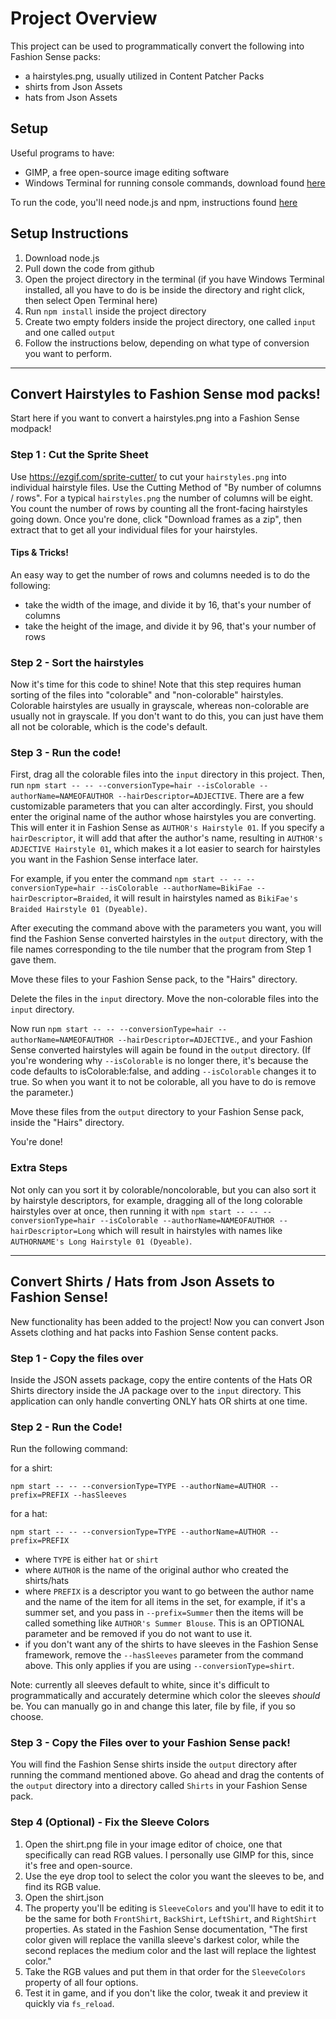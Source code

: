 # Project Overview

This project can be used to programmatically convert the following into Fashion Sense packs: 
- a hairstyles.png, usually utilized in Content Patcher Packs 
- shirts from Json Assets
- hats from Json Assets

## Setup
Useful programs to have: 
- GIMP, a free open-source image editing software
- Windows Terminal for running console commands, download found [here](https://apps.microsoft.com/store/detail/9N0DX20HK701?hl=en-us&gl=US)

To run the code, you'll need node.js and npm, instructions found [here](https://docs.npmjs.com/downloading-and-installing-node-js-and-npm/)

## Setup Instructions
1. Download node.js
2. Pull down the code from github
3. Open the project directory in the terminal (if you have Windows Terminal installed, all you have to do is be inside the directory and right click, then select Open Terminal here)
4. Run `npm install` inside the project directory
5. Create two empty folders inside the project directory, one called `input` and one called `output` 
6. Follow the instructions below, depending on what type of conversion you want to perform. 

-------

## Convert Hairstyles to Fashion Sense mod packs!

Start here if you want to convert a hairstyles.png into a Fashion Sense modpack!


### Step 1 : Cut the Sprite Sheet
Use https://ezgif.com/sprite-cutter/ to cut your `hairstyles.png` into individual
hairstyle files. Use the Cutting Method of "By number of columns / rows". For a
typical `hairstyles.png` the number of columns will be eight. You count the number
of rows by counting all the front-facing hairstyles going down. Once you're done,
click "Download frames as a zip", then extract that to get all your individual
files for your hairstyles.

#### Tips & Tricks!
An easy way to get the number of rows and columns needed is to do the following:
- take the width of the image, and divide it by 16, that's your number of columns
- take the height of the image, and divide it by 96, that's your number of rows

### Step 2 - Sort the hairstyles
Now it's time for this code to shine! Note that this step requires human sorting
of the files into "colorable" and "non-colorable" hairstyles. Colorable
hairstyles are usually in grayscale, whereas non-colorable are usually not in
grayscale. If you don't want to do this, you can just have them all not be
colorable, which is the code's default.

### Step 3 - Run the code!
First, drag all the colorable files into the `input` directory in this project.
Then, run
`npm start -- -- --conversionType=hair --isColorable --authorName=NAMEOFAUTHOR --hairDescriptor=ADJECTIVE`.
There are a few customizable parameters that you can alter accordingly. First,
you should enter the original name of the author whose hairstyles you are
converting. This will enter it in Fashion Sense as `AUTHOR's Hairstyle 01`. If
you specify a `hairDescriptor`, it will add that after the author's name,
resulting in `AUTHOR's ADJECTIVE Hairstyle 01`, which makes it a lot easier to
search for hairstyles you want in the Fashion Sense interface later.

For example, if you enter the command `npm start -- -- --conversionType=hair --isColorable --authorName=BikiFae --hairDescriptor=Braided`,
it will result in hairstyles named as `BikiFae's Braided Hairstyle 01 (Dyeable)`.

After executing the command above with the parameters you want, you will find
the Fashion Sense converted hairstyles in the `output` directory, with the file
names corresponding to the tile number that the program from Step 1 gave them.

Move these files to your Fashion Sense pack, to the "Hairs" directory.

Delete the files in the `input` directory.
Move the non-colorable files into the `input` directory.

Now run
`npm start -- -- --conversionType=hair --authorName=NAMEOFAUTHOR --hairDescriptor=ADJECTIVE`.,
and your Fashion Sense converted hairstyles will again be found in the `output`
directory.
(If you're wondering why `--isColorable` is no longer there, it's because the
code defaults to isColorable:false, and adding `--isColorable` changes it to
true. So when you want it to not be colorable, all you have to do is remove the
parameter.)

Move these files from the `output` directory to your Fashion Sense pack, inside
the "Hairs" directory.

You're done!

### Extra Steps 

Not only can you sort it by colorable/noncolorable, but you can also sort it by hairstyle descriptors, for example, dragging all of the long colorable hairstyles over at once, then running it with `npm start -- -- --conversionType=hair --isColorable --authorName=NAMEOFAUTHOR --hairDescriptor=Long` which will result in hairstyles with names like `AUTHORNAME's Long Hairstyle 01 (Dyeable)`. 

--------------


## Convert Shirts / Hats from Json Assets to Fashion Sense!

New functionality has been added to the project! Now you can convert Json Assets
clothing and hat packs into Fashion Sense content packs.

### Step 1 - Copy the files over
Inside the JSON assets package, copy the entire contents of the Hats OR Shirts
directory inside the JA package over to the `input` directory. This application
can only handle converting ONLY hats OR shirts at one time.

### Step 2 - Run the Code!
Run the following command:

for a shirt:
```
npm start -- -- --conversionType=TYPE --authorName=AUTHOR --prefix=PREFIX --hasSleeves
```
for a hat:
```
npm start -- -- --conversionType=TYPE --authorName=AUTHOR --prefix=PREFIX
```
- where `TYPE` is either `hat` or `shirt`
- where `AUTHOR` is the name of the original author who created the shirts/hats
- where `PREFIX` is a descriptor you want to go between the author name and the
name of the item for all items in the set, for example, if it's a summer set,
and you pass in `--prefix=Summer` then the items will be called something like
`AUTHOR's Summer Blouse`. This is an OPTIONAL parameter and be removed if you
do not want to use it.
- if you don't want any of the shirts to have sleeves in the Fashion Sense
framework, remove the `--hasSleeves` parameter from the command above. This
only applies if you are using `--conversionType=shirt`.

Note: currently all sleeves default to white, since it's difficult to
programmatically and accurately determine which color the sleeves *should* be.
You can manually go in and change this later, file by file, if you so choose.

### Step 3 - Copy the Files over to your Fashion Sense pack!
You will find the Fashion Sense shirts inside the `output` directory after
running the command mentioned above. Go ahead and drag the contents of the
`output` directory into a directory called `Shirts` in your Fashion Sense pack.


### Step 4 (Optional) - Fix the Sleeve Colors
1. Open the shirt.png file in your image editor of choice, one that specifically
can read RGB values. I personally use GIMP for this, since it's free and
open-source.
2. Use the eye drop tool to select the color you want the sleeves to be, and
find its RGB value.
3. Open the shirt.json
4. The property you'll be editing is `SleeveColors` and you'll have to edit it
to be the same for both `FrontShirt`, `BackShirt`, `LeftShirt`, and `RightShirt`
properties. As stated in the Fashion Sense documentation, "The first color
given will replace the vanilla sleeve's darkest color, while the second
replaces the medium color and the last will replace the lightest color."
5. Take the RGB values and put them in that order for the `SleeveColors`
property of all four options.
6. Test it in game, and if you don't like the color, tweak it and preview it
quickly via `fs_reload`.


